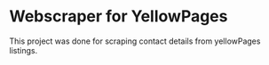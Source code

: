 # Webscraper for YellowPages
This project was done for scraping contact details from yellowPages listings.
